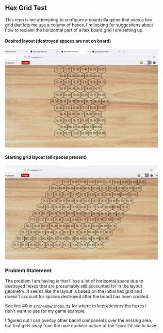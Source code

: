 ## Hex Grid Test

This repo is me attempting to configure a boardzilla game that uses a hex grid that lets me use a column of hexes. I'm looking for suggestions about how to reclaim the horizontal part of a hex board grid I am setting up.

#### Desired layout (destroyed spaces are not on board)
![My desired layout](./the_middle_ones.png)

#### Starting grid layout (all spaces present)
![Original board grid](./all_of_them.png)

### Problem Statement
The problem I am having is that I lose a lot of horizontal space due to destroyed hexes that are presumably still accounted for in the layout geometry. It seems like the layout is based on the initial hex grid and doesn't account for spaces destroyed after the board has been created.

See line 40 in [`src/game/index.ts`](./src/game/index.ts) for where to keep/destroy the hexes I don't want to use for my game example.

I figured out I can overlay other baord components over the missing area, but that gets away from the nice modular nature of the `Space` I'd like to have.

